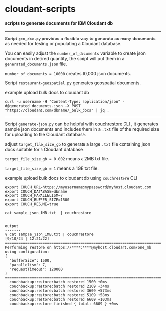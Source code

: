 # cloudant-scripts
#### scripts to generate documents for IBM Cloudant db
----

Script `gen_doc.py` provides a flexible way to generate as many documents as needed for testing or populating a Cloudant database. 

You can easily adjust the `number_of_documents` variable to create json documents in desired quantity, the script will put them in a `generated_documents.json` file.

`number_of_documents = 10000` creates 10,000 json documents.

Script `restaurant-geospatial.py` generates geospatial documents.

example upload bulk docs to cloudant db

```
curl -u username -H "Content-Type: application/json" -d@generated_documents.json -X POST "https://cloudant.com/dbname/_bulk_docs" | jq .
```

----

Script `generate-json.py` can be helpful with [couchrestore](https://www.npmjs.com/package/@cloudant/couchbackup) CLI , it generates sample json documents and includes them in  a `.txt` file of the required size for uploading  to the Cloudant database.

adjust `target_file_size_gb` to generate a large `.txt` file containing json docs suitable for a Cloudant database.

`target_file_size_gb = 0.002` means a 2MB txt file.

`target_file_size_gb = 1` means a 1GB txt file.

example upload bulk docs to cloudant db using `couchrestore` CLI
```
export COUCH_URL=https://myusername:mypassword@myhost.cloudant.com
export COUCH_DATABASE=dbname
export COUCH_PARALLELISM=7
export COUCH_BUFFER_SIZE=1500
export COUCH_RESUME=true

cat sample_json_1MB.txt  | couchrestore


output
-------
% cat sample_json_1MB.txt | couchrestore                                                                              [9/10/24 | 12:21:22]
================================================================================
Performing restore on https://****:****@myhost.cloudant.com/one_mb using configuration:
{
  "bufferSize": 1500,
  "parallelism": 7,
  "requestTimeout": 120000
}
================================================================================
  couchbackup:restore:batch restored 1500 +0ms
  couchbackup:restore:batch restored 2109 +34ms
  couchbackup:restore:batch restored 3609 +573ms
  couchbackup:restore:batch restored 5109 +58ms
  couchbackup:restore:batch restored 6609 +103ms
  couchbackup:restore finished { total: 6609 } +0ms
```
